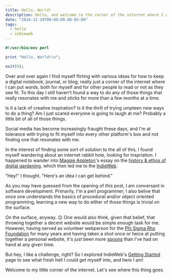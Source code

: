 ```yaml
---
title: Hello, World!
description: Hello, and welcome to the corner of the internet where I write all of the words.
date: "2024-12-19T00:00:00.00-05:00"
tags:
  - hello
  - indieweb
---
```


```perl
#!/usr/bin/env perl

print "Hello, World!\n";

exit(0);
```

Over and over again I find myself flirting with various ideas for how to keep a digital notebook, journal, or blog; really just a corner of the
internet where I can put words, both for myself and for other people to read or not as they see fit. To this day I still haven't found a way to
do any of those things that really resonates with me and sticks for more than a few months at a time.

Is it a lack of creative inspiration? Is it the thrill of trying umpteen new ways to do a thing? Am I just scared everyone is going to laugh
at me? Probably a little bit of all of those things.

Social media has become increasingly fraught these days, and I'm at tolerance with trying to fit myself into every other platform's box and not finding
one that resonates with me.

In the interest of finding some sort of solution to the all of this, I found myself wandering about an internet rabbit hole, looking for inspriation.
I happened to wander into [Maggie Appleton](https://maggieappleton.com)'s essay on the [history & ethos of digital gardening](https://maggieappleton.com/garden-history),
which then led me to the [IndieWeb](https://indieweb.org).

"Hey!" I thought. "Here's an idea I can get behind."

As you may have guessed from the opening of this post, I am conversant in software development. Primarily, I'm a perl programmer; I also belive that once
one understands the basics of procedural and/or object oriented programming, learning a new way to do either of those things is trivial on the surface.

On the surface, anyway. 😉 One would also think, given that belief, that throwing together a decent website would be simple enough task for me. However, having
served as volunteer webperson for the [Phi Sigma Rho Foundation](http://www.phisigmarhofoundation.org) for many years and having taken a shot once or twice
at putting together a personal website, it's just been more [spoons](https://en.wikipedia.org/wiki/Spoon_theory) than I've had on hand at any given time.

But hey, I like a challenge, right? So I explored IndieWeb's [Getting Started](https://indieweb.org/Getting_Started) page to see what fresh hell I could get
myself into, and here I am!

Welcome to my little corner of the internet. Let's see where this thing goes.

